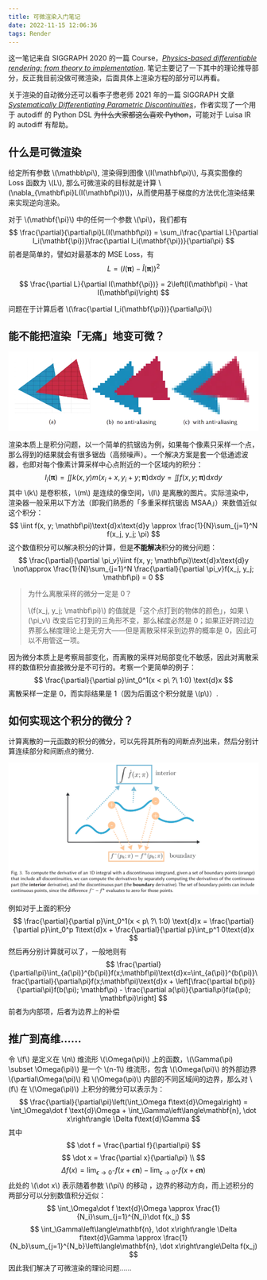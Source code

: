 ```yaml
---
title: 可微渲染入门笔记
date: 2022-11-15 12:06:36
tags: Render
---
```


这一笔记来自 SIGGRAPH 2020 的一篇 Course，[_Physics-based differentiable rendering: from theory to implementation_](https://dl.acm.org/doi/abs/10.1145/3388769.3407454). 笔记主要记了一下其中的理论推导部分，反正我目前没做可微渲染，后面具体上渲染方程的部分可以再看。

关于渲染的自动微分还可以看李子懋老师 2021 年的一篇 SIGGRAPH 文章 [_Systematically Differentiating Parametric Discontinuities_](https://people.csail.mit.edu/sbangaru/projects/teg-2021/)，作者实现了一个用于 autodiff 的 Python DSL <del>为什么大家都这么喜欢 Python</del>，可能对于 Luisa IR 的 autodiff 有帮助。

## 什么是可微渲染

给定所有参数 \\(\mathbb\pi\\), 渲染得到图像 \\(I(\mathbf\pi)\\), 与真实图像的 Loss 函数为 \\(L\\), 那么可微渲染的目标就是计算 \\(\nabla_{\mathbf\pi}L(I(\mathbf\pi))\\)，从而使用基于梯度的方法优化渲染结果来实现逆向渲染。

对于 \\(\mathbf{\pi}\\) 中的任何一个参数 \\(\pi\\)，我们都有
$$
\frac{\partial}{\partial\pi}L(I(\mathbf\pi)) = \sum_i\frac{\partial L}{\partial I_i(\mathbf{\pi})}\frac{\partial I_i(\mathbf{\pi})}{\partial\pi}
$$
前者是简单的，譬如对最基本的 MSE Loss，有
$$
L = \left(I(\mathbf\pi) - \hat I(\mathbf\pi)\right)^2
$$

$$
\frac{\partial L}{\partial I(\mathbf{\pi})} = 2\left(I(\mathbf\pi) - \hat I(\mathbf\pi)\right)
$$

问题在于计算后者 \\(\frac{\partial I_i(\mathbf{\pi})}{\partial\pi}\\) 

## 能不能把渲染「无痛」地变可微？

<img alt="Two triangles" id="should-invert" src="/images/differentiable_rendering/0.webp"/>

渲染本质上是积分问题，以一个简单的抗锯齿为例，如果每个像素只采样一个点，那么得到的结果就会有很多锯齿（高频噪声）。一个解决方案是套一个低通滤波器，也即对每个像素计算采样中心点附近的一个区域内的积分：
$$
I_i(\mathbf\pi) = \iint k(x,y)m(x_i+x, y_i+y; \mathbf\pi)\text{d}x\text{d}y = \iint f(x, y; \mathbf\pi)\text{d}x\text{d}y
$$
其中 \\(k\\) 是卷积核，\\(m\\) 是连续的像空间，\\(I\\) 是离散的图片。实际渲染中，渲染器一般采用以下方法（即我们熟悉的「多重采样抗锯齿 MSAA」）来数值近似这个积分：
$$
\iint f(x, y; \mathbf\pi)\text{d}x\text{d}y \approx \frac{1}{N}\sum_{j=1}^N f(x_j, y_j; \pi)
$$
这个数值积分可以解决积分的计算，但是**不能解决**积分的微分问题：
$$
\frac{\partial}{\partial \pi_v}\iint f(x, y; \mathbf\pi)\text{d}x\text{d}y \not\approx \frac{1}{N}\sum_{j=1}^N \frac{\partial}{\partial \pi_v}f(x_j, y_j; \mathbf\pi) = 0
$$

> 为什么离散采样的微分一定是 0？
>
> \\(f(x_j, y_j; \mathbf\pi)\\) 的值就是「这个点打到的物体的颜色」，如果 \\(\pi_v\\) 改变后它打到的三角形不变，那么梯度必然是 0；如果正好跨过边界那么梯度理论上是无穷大——但是离散采样采到边界的概率是 0，因此可以不用管这一项。

因为微分本质上是考察局部变化，而离散的采样对局部变化不敏感，因此对离散采样的数值积分直接微分是不可行的。考察一个更简单的例子：
$$
\frac{\partial}{\partial p}\int_0^1(x < p\ ?\ 1:0) \text{d}x
$$
离散采样一定是 0，而实际结果是 1（因为后面这个积分就是 \\(p\\)）.

## 如何实现这个积分的微分？

计算离散的一元函数的积分的微分，可以先将其所有的间断点列出来，然后分别计算连续部分和间断点的微分.

<img alt="Integral" id="should-invert" src="/images/differentiable_rendering/1.webp"/>

例如对于上面的积分
$$
\frac{\partial}{\partial p}\int_0^1(x < p\ ?\ 1:0) \text{d}x = \frac{\partial}{\partial p}\int_0^p 1\text{d}x + \frac{\partial}{\partial p}\int_p^1 0\text{d}x
$$
然后再分别计算就可以了，一般地则有
$$
\frac{\partial}{\partial\pi}\int_{a(\pi)}^{b(\pi)}f(x;\mathbf\pi)\text{d}x=\int_{a(\pi)}^{b(\pi)}\frac{\partial}{\partial\pi}f(x;\mathbf\pi)\text{d}x + \left[\frac{\partial b(\pi)}{\partial\pi}f(b(\pi); \mathbf\pi) - \frac{\partial a(\pi)}{\partial\pi}f(a(\pi); \mathbf\pi)\right]
$$
前者为内部项，后者为边界上的补偿

## 推广到高维……

令 \\(f\\) 是定义在 \\(n\\) 维流形 \\(\Omega(\pi)\\) 上的函数，\\(\Gamma(\pi) \subset \Omega(\pi)\\) 是一个 \\(n-1\\) 维流形，包含 \\(\Omega(\pi)\\) 的外部边界 \\(\partial\Omega(\pi)\\) 和 \\(\Omega(\pi)\\) 内部的不同区域间的边界，那么对 \\(f\\) 在 \\(\Omega(\pi)\\) 上积分的微分可以表示为：
$$
\frac{\partial}{\partial\pi}\left(\int_\Omega f\text{d}\Omega\right) = \int_\Omega\dot f \text{d}\Omega + \int_\Gamma\left\langle\mathbf{n}, \dot x\right\rangle \Delta f\text{d}\Gamma
$$
其中
$$
\dot f = \frac{\partial f}{\partial\pi}
$$
$$
\dot x = \frac{\partial x}{\partial\pi} \\
$$
$$
\Delta f(x) = \lim_{\epsilon\to0^-}f(x+\epsilon \mathbf n) - \lim_{\epsilon\to0^+}f(x+\epsilon \mathbf n)
$$
此处的 \\(\dot x\\) 表示随着参数 \\(\pi\\) 的移动 ，边界的移动方向，而上述积分的两部分可以分别数值积分近似：
$$
\int_\Omega\dot f \text{d}\Omega \approx \frac{1}{N_i}\sum_{j=1}^{N_i}\dot f(x_j)
$$
$$
\int_\Gamma\left\langle\mathbf{n}, \dot x\right\rangle \Delta f\text{d}\Gamma \approx \frac{1}{N_b}\sum_{j=1}^{N_b}\left\langle\mathbf{n}, \dot x\right\rangle\Delta f(x_j)
$$
因此我们解决了可微渲染的理论问题……
